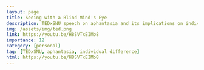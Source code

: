 ```yaml
---
layout: page
title: Seeing with a Blind Mind's Eye
description: TEDxSNU speech on aphantasia and its implications on individual differences
img: /assets/img/ted.png
link: https://youtu.be/H8SVTxEIMo8
importance: 12
category: [personal]
tag: [TEDxSNU, aphantasia, individual difference]
html: https://youtu.be/H8SVTxEIMo8
---
```


<div class="row">
    <div class="col-sm mt-3 mt-md-0">
        <img class="img-fluid rounded z-depth-1" src="{{ '/assets/img/ted.png' }}" alt="" title="example image"/>
    </div>
</div>
